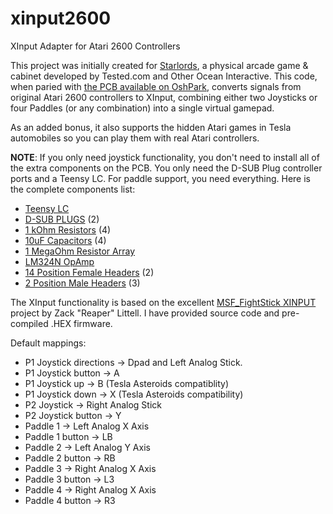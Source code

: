 # xinput2600
XInput Adapter for Atari 2600 Controllers

This project was initially created for [Starlords](https://www.tested.com/premium/852029-bits-atoms-starlords-arcade-cabinet-part-1/), 
a physical arcade game & cabinet developed by Tested.com and Other Ocean Interactive. This code, when paried with 
[the PCB available on OshPark](https://oshpark.com/shared_projects/ybyjPbuy), converts signals from original Atari 2600 controllers 
to XInput, combining either two Joysticks or four Paddles (or any combination) into a single virtual gamepad.

As an added bonus, it also supports the hidden Atari games in Tesla automobiles so you can play them with real Atari controllers.

**NOTE**: If you only need joystick functionality, you don't need to install all of the extra components on the PCB. You only need the D-SUB Plug controller ports and a Teensy LC. For paddle support, you need everything. Here is the complete components list:

* [Teensy LC](https://www.pjrc.com/store/teensylc.html)
* [D-SUB PLUGS](https://www.digikey.com/product-detail/en/amphenol-icc-fci/LD09P13A4GX00LF/609-5183-ND/4997285) (2)
* [1 kOhm Resistors](https://www.digikey.com/product-detail/en/stackpole-electronics-inc/CF14JT1K00/CF14JT1K00CT-ND/1830350) (4)
* [10uF Capacitors](https://www.digikey.com/product-detail/en/tdk-corporation/FG14X7R1A106KRT06/445-173132-1-ND/5811737) (4)
* [1 MegaOhm Resistor Array](https://www.digikey.com/product-detail/en/bourns-inc/4605X-101-105LF/4605X-101-105LF-ND/3787497)
* [LM324N OpAmp](https://www.digikey.com/product-detail/en/texas-instruments/LM324N/296-1391-5-ND/277627)
* [14 Position Female Headers](https://www.digikey.com/product-detail/en/sullins-connector-solutions/PPTC141LFBN-RC/S7012-ND/810152) (2)
* [2 Position Male Headers](https://www.digikey.com/product-detail/en/te-connectivity-amp-connectors/640456-2/A1921-ND/109003) (3)

The XInput functionality is based on the excellent [MSF_FightStick XINPUT](https://github.com/zlittell/MSF-XINPUT) project 
by Zack "Reaper" Littell. I have provided source code and pre-compiled .HEX firmware.

Default mappings:

* P1 Joystick directions -> Dpad and Left Analog Stick.
* P1 Joystick button -> A
* P1 Joystick up -> B (Tesla Asteroids compatiblity)
* P1 Joystick down -> X (Tesla Asteroids compatibility)
* P2 Joystick -> Right Analog Stick
* P2 Joystick button -> Y
* Paddle 1 -> Left Analog X Axis
* Paddle 1 button -> LB
* Paddle 2 -> Left Analog Y Axis
* Paddle 2 button -> RB
* Paddle 3 -> Right Analog X Axis
* Paddle 3 button -> L3
* Paddle 4 -> Right Analog X Axis
* Paddle 4 button -> R3
